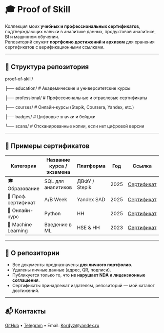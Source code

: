 # 🎓 Proof of Skill

Коллекция моих **учебных и профессиональных сертификатов**, подтверждающих навыки в аналитике данных, продуктовой аналитике, BI и машинном обучении.  
Репозиторий служит **портфолио достижений и архивом** для хранения сертификатов с верификационными ссылками.

---

## 📁 Структура репозитория
proof-of-skill/

├── education/ # Академические и университетские курсы

├── professional/ # Профессиональные и отраслевые сертификаты

├── courses/ # Онлайн-курсы (Stepik, Coursera, Yandex, etc.)

├── badges/ # Цифровые значки и бейджи

└── scans/ # Отсканированные копии, если нет цифровой версии



---

## 🧾 Примеры сертификатов

| Категория | Название курса / экзамена | Платформа | Год | Ссылка |
|-----------|---------------------------|-----------|-----|--------|
| 🎓 Образование | SQL для аналитиков | ДВФУ / Stepik | 2025 | [Сертификат](https://github.com/Kor4yz/proof-of-skill/blob/main/courses/2025-stepik-SQL.pdf) |
| 💼 Проф. сертификат | A/B Week | Yandex SAD | 2025 | [Сертификат](https://github.com/Kor4yz/proof-of-skill/blob/main/courses/2025-07-Yandex-ABtests_completed.pdf) |
| 🧠 Онлайн-курс | Python | HH | 2025 | [Сертификат](https://github.com/Kor4yz/proof-of-skill/blob/main/courses/Сертификат_ИТ_компетенций_форма_1_Python.pdf) |
| 🤖 Machine Learning | Введение в ML | HSE & HH | 2023 | [Сертификат](https://github.com/Kor4yz/proof-of-skill/blob/main/courses/Сертификат_ИТ_компетенций_форма_1_ML.pdf) | 

---

## 📌 О репозитории

- Все документы предназначены **для личного портфолио**.  
- Удалены личные данные (адрес, QR, подписи).  
- Публикуется только то, что **не нарушает NDA и лицензионные соглашения**.  
- Сертификаты принадлежат издателям, репозиторий — мой каталог достижений.

---

## 📬 Контакты
[GitHub](https://github.com/Kor4yz) • [Telegram](https://t.me/kor4yz) • Email: Kor4yz@yandex.ru
